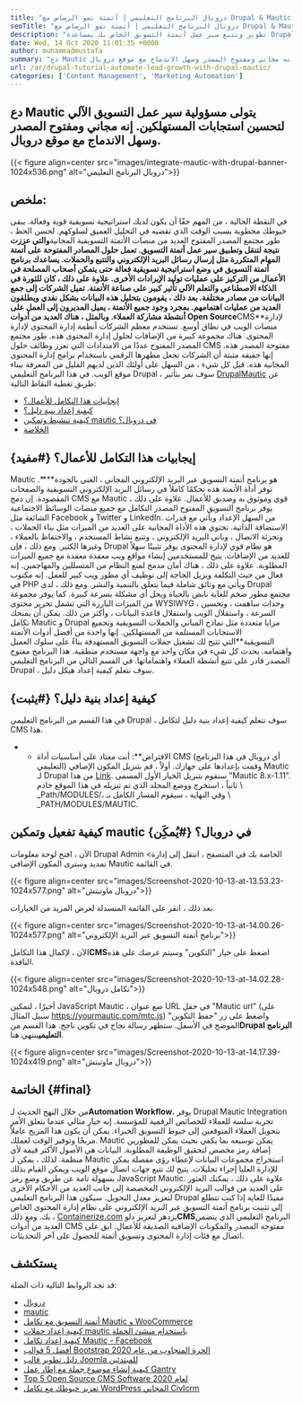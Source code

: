 ```yaml
---
title: "دروبال البرنامج التعليمي | أتمتة نمو الرصاص مع Drupal & Mautic '" 
seoTitle: "دروبال البرنامج التعليمي | أتمتة نمو الرصاص مع Drupal & Mautic" 
description: "تطوير وتتبع سير عمل أتمتة التسويق الخاص بك بمساعدة Drupal Mautic Integration. اتبع هذا البرنامج التعليمي Drupal لمعرفة خطوات التكامل." 
date: Wed, 14 Oct 2020 11:01:35 +0000
author: muhammadmustafa
summary: "دع Mautic يتولى مسؤولية تدفقات سير عمل أتمتة التسويق لتحسين استجابات المستهلكين. إنه مجاني ومفتوح المصدر وسهل الاندماج مع موقع دروبال." 
url: /ar/drupal-tutorial-automate-lead-growth-with-drupal-mautic/
categories: ['Content Management', 'Marketing Automation']
---
```


## دع Mautic يتولى مسؤولية سير عمل التسويق الآلي لتحسين استجابات المستهلكين. إنه مجاني ومفتوح المصدر وسهل الاندماج مع موقع دروبال.

{{< figure align=center src="images/integrate-mautic-with-drupal-banner-1024x536.png" alt="دروبال البرنامج التعليمي">}}


## ملخص:
في النقطة الحالية ، من المهم حقًا أن يكون لديك استراتيجية تسويقية قوية وفعالة. يبقى خيوطك مخطوبة بسبب الوقت الذي تقضيه في التحليل العميق لسلوكهم. لحسن الحظ ، طور مجتمع المصدر المفتوح العديد من منصات الأتمتة التسويقية المجانية**والتي عززت نتيجة لتنقل وتطبيق سير عمل أتمتة التسويق. تعمل حلول المصادر المفتوحة على أتمتة المهام المتكررة مثل إرسال رسائل البريد الإلكتروني والتتبع والحملات. يساعدك برنامج أتمتة التسويق في وضع استراتيجية تسويقية فعالة حتى يتمكن أصحاب المصلحة في الأعمال من التركيز على عمليات توليد الإيرادات الأخرى. علاوة على ذلك ، كان للثورة في الذكاء الاصطناعي والتعلم الآلي تأثير كبير على صناعة الأتمتة. تميل الشركات إلى جمع البيانات من مصادر مختلفة. بعد ذلك ، يقومون بتحليل هذه البيانات بشكل نقدي ويطلقون العديد من عمليات اهتمامهم. بمجرد وجود جميع الأتمتة ، يميل المديرون إلى العمل على أنشطة مشاركة العملاء.
وبالمثل ، هناك العديد من أدوات Open Source**CMS**لإدارة منصات الويب في نطاق أوسع. تستخدم معظم الشركات أنظمة إدارة المحتوى لإدارة المحتوى. هناك مجموعة كبيرة من الإضافات لحلول إدارة المحتوى هذه. طور مجتمع المصدر المفتوح عددًا من الامتدادات التي تعزز وظائف حلول CMS مفتوحة المصدر هذه. إنها حقيقة مثبتة أن الشركات تجعل مظهرها الرقمي باستخدام برامج إدارة المحتوى المجانية هذه. قبل كل شيء ، من السهل على أولئك الذين لديهم القليل من المعرفة ببناء موقع الويب. في هذا البرنامج التعليمي Drupal ، سوف نمر بتأثير [Drupal][2][Mautic][1] عن طريق تغطية النقاط التالية:
  * [إيجابيات هذا التكامل للأعمال؟][3]
  * [كيفية إعداد بنية دليل؟][4]
  * [كيفية تنشيط وتمكين mautic في دروبال؟][5]
  * [الخلاصة][6]

## إيجابيات هذا التكامل للأعمال؟   {#مفيد}
Mautic هو برنامج أتمتة التسويق عبر البريد الإلكتروني المجاني ، الغني بالجودة****. توفر أداة الأتمتة هذه تحكمًا كاملاً في رسائل البريد الإلكتروني التسويقية والصفحات المقصودة. إن دمج CMS مع Mautic قوي وموثوق به وصديق للأعمال. علاوة على ذلك ، يوفر برنامج التسويق المفتوح المصدر التكامل مع جميع منصات الوسائط الاجتماعية الشائعة مثل Facebook و Twitter و LinkedIn. من السهل الإعداد ويأتي مع قدرات الاستضافة الذاتية. تحتوي هذه الأداة المجانية على العديد من الميزات مثل بناء الحملات ، وتجزئة الاتصال ، وباني البريد الإلكتروني ، وتتبع نشاط المستخدم ، والاحتفاظ بالعملاء ، وغيرها الكثير. ومع ذلك ، فإن Drupal هو نظام قوي لإدارة المحتوى يوفر تثبيتًا سهلاً للعديد من الإضافات. يتيح للمستخدمين إنشاء مواقع ويب معقدة معقدة مع جميع الميزات المطلوبة. علاوة على ذلك ، هناك أمان مدمج لمنع النظام من المتسللين والمهاجمين. إنه فعال من حيث التكلفة ويزيل الحاجة إلى توظيف أي مطور ويب كبير للعمل.
إنه مكتوب في PHP ويأتي مع وثائق شاملة فيما يتعلق بالتنمية والنشر. ومع ذلك ، لدى Drupal مجتمع مطور ضخم للغاية نابض بالحياة ويحل أي مشكلة بسرعة كبيرة. كما يوفر مجموعة من الميزات البارزة التي تشمل تحرير محتوى WYSIWYG ، وحدات ساهمت ، وتحسين السرعة ، واستقلال الويب واستقلال قاعدة البيانات ، وأكثر من ذلك. يمكن أن يمنحك تكامل Mautic و Drupal مزايا متعددة مثل نماذج المباني والحملات التسويقية وتجميع الاستجابات المستلمة من المستهلكين. إنها واحدة من أفضل أدوات الأتمتة التسويقية**التي تتيح لك تشغيل حملات التسويق المستهدفة بناءً على سلوك العميل واهتمامه. يحدث كل شيء في مكان واحد مع واجهة مستخدم منطقية. هذا البرنامج مفتوح المصدر قادر على تتبع أنشطة العملاء واهتماماتها. في القسم التالي من البرنامج التعليمي Drupal ، سوف نتعلم كيفية إعداد هيكل دليل.

## كيفية إعداد بنية دليل؟   {#يثبت}
في هذا القسم من البرنامج التعليمي Drupal ، سوف نتعلم كيفية إعداد بنية دليل لتكامل CMS هذا.
* * الافتراض**: أنت معتاد على أساسيات أداة CMS (أي دروبال في هذا البرنامج التعليمي) وقمت بإعدادها على جهازك.
أولاً ، قم بتنزيل المكون الإضافي Mautic لـ Drupal من هذا [Link][7]. سنقوم بتنزيل الخيار الأول المسمى "Mautic 8.x-1.11".
ثانياً ، استخرج ووضع المجلد الذي تم تنزيله في هذا الموقع خادم \ _Path/MODULES/، وفي النهاية ، سيقوم المسار الكامل بـ \ _PATH/MODULES/MAUTIC.

## كيفية تفعيل وتمكين mautic في دروبال؟   {#يُمكَِن}
الآن ، افتح لوحة معلومات Drupal Admin الخاصة بك في المتصفح ، انتقل إلى إدارة> تمديد وسترى المكون الإضافي Mautic في القائمة.

{{< figure align=center src="images/Screenshot-2020-10-13-at-13.53.23-1024x577.png" alt="دروبال ماوتيتش">}}

بعد ذلك ، انقر على القائمة المنسدلة لعرض المزيد من الخيارات.

{{< figure align=center src="images/Screenshot-2020-10-13-at-14.00.26-1024x577.png" alt="برنامج أتمتة التسويق عبر البريد الإلكتروني">}}

الآن ، لإكمال هذا التكامل**CMS**اضغط على خيار "التكوين" وسيتم عرضك على هذه النافذة.

{{< figure align=center src="images/Screenshot-2020-10-13-at-14.02.28-1024x548.png" alt="تكامل دروبال">}}

أخيرًا ، لتمكين JavaScript Mautic ، ضع عنوان URL في حقل "Mautic url" (على سبيل المثال https://yourmautic.com/mtc.js) واضغط على زر "حفظ التكوين" الموضح في الأسفل. ستظهر رسالة نجاح في تكوين ناجح. هذا القسم من**Drupal البرنامج التعليمي**ينتهي هنا.

{{< figure align=center src="images/Screenshot-2020-10-13-at-14.17.39-1024x419.png" alt="دروبال ماوتيتش">}}


## الخاتمة   {#final}
من خلال النهج الحديث لـ**Automation Workflow**، يوفر Drupal Mautic Integration تجربة سلسة للعملاء للخصائص الرقمية للمؤسسة. إنه خيار مثالي عندما يتعلق الأمر بتحويل العملاء المتوقعين إلى خيوط التسويق الخبراء. يمكن أن يكون هذا المزيج عاملاً مربحًا وتوفير الوقت لعملك. Mautic يمكن توسيعه بما يكفي بحيث يمكن للمطورين إضافة رمز مخصص لتحقيق الوظيفة المطلوبة. البيانات هي الأصول الأكثر قيمة لأي منظمة. لذلك ، يمكن لـ Mautic استخراج مجموعات البيانات لإعطاء رؤى مفصلة يمكن للإدارة العليا إجراء تحليلات. يتيح لك تتبع جهات اتصال موقع الويب ويمكن القيام بذلك بسهولة تامة عن طريق وضع رمز JavaScript Mautic. علاوة على ذلك ، يمكنك العثور على العديد من قوالب البريد الإلكتروني المخصصة إلى جانب العديد من الأحكام الأخرى لتعزيز معدل التحويل.
سيكون هذا البرنامج التعليمي Drupal مفيدًا للغاية إذا كنت تتطلع إلى تثبيت برنامج أتمتة التسويق عبر البريد الإلكتروني على نظام إدارة المحتوى الخاص بك. ومع ذلك ، [Containerize.com][8] يزدهر لتعزيز دلو**CMS**البرنامج التعليمي الذي يتضمن العديد من أدوات CMS مفتوحة المصدر والمكونات الإضافية الصديقة للأعمال. ابق على اتصال مع فئات إدارة المحتوى وتسويق أتمتة للحصول على آخر التحديثات.

## يستكشف
قد تجد الروابط التالية ذات الصلة:
  * [دروبال][9]
  * [mautic][10]
  * [أتمتة التسويق مع تكامل Mautic و WooCommerce][11]
  * [كيفية إعداد حملات mautic باستخدام منشئ الحملة][12]
  * [كيفية إعداد تكامل Mautic - Facebook][13]
  * [أفضل 5 قوالب Bootstrap الحرة المتجاوب من عام 2020][14]
  * [دليل تطوير قالب Joomla للمبتدئين][15]
  * [كيفية إنشاء موضوع جملة مع إطار عمل Gantry][16]
  * [Top 5 Open Source CMS Software لعام 2020][17]
  * [تعزيز خيوطك مع تكامل WordPress المجاني CivIcrm][18]

  
[1]: https://products.containerize.com/marketing-automation/mautic
[2]: https://products.containerize.com/content-management/drupal
[3]: #useful
[4]: #setup
[5]: #enable
[6]: #final
[7]: https://www.drupal.org/project/mautic/releases
[8]: https://www.containerize.com/
[9]: https://products.containerize.com/content-management/drupal/
[10]: https://products.containerize.com/marketing-automation/mautic/
[11]: https://blog.containerize.com/blogging/marketing-automation-using-mautic-and-wordpress-woocommerce/
[12]: https://blog.containerize.com/marketing-automation/how-to-setup-marketing-campaigns-using-mautic-campaign-builder/
[13]: https://blog.containerize.com/marketing-automation/how-to-setup-mautic-facebook-integration/
[14]: https://blog.containerize.com/content-management/top-5-best-free-responsive-joomla-templates-of-2020/
[15]: https://blog.containerize.com/content-management/responsive-joomla-templates-tutorial/
[16]: https://blog.containerize.com/content-management/how-to-create-joomla-theme-joomla-gantry-framework/
[17]: https://blog.containerize.com/content-management/top-5-open-source-content-management-systems-for-2020/
[18]: https://blog.containerize.com/blogging/civicrm-wordpress-integration-wordpress-tutorial/
